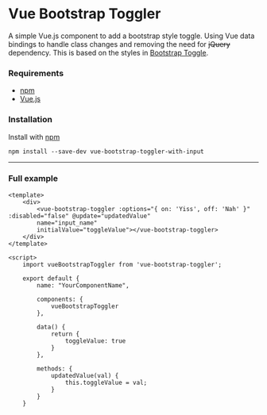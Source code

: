 # Vue Bootstrap Toggler

A simple Vue.js component to add a bootstrap style toggle. Using Vue data bindings to handle class changes and removing the need for ~~jQuery~~ dependency.  This is based on the styles in [Bootstrap Toggle](https://www.bootstraptoggle.com/).


### Requirements

- [npm](https://www.npmjs.com/get-npm)
- [Vue.js](https://vuejs.org/)


### Installation

Install with [npm](https://www.npmjs.com/get-npm)

```
npm install --save-dev vue-bootstrap-toggler-with-input
```

----

### Full example
```
<template>
    <div>
        <vue-bootstrap-toggler :options="{ on: 'Yiss', off: 'Nah' }" :disabled="false" @update="updatedValue" 
        name="input_name"
        initialValue="toggleValue"></vue-bootstrap-toggler>
    </div>
</template>

<script>
    import vueBootstrapToggler from 'vue-bootstrap-toggler';

    export default {
        name: "YourComponentName",

        components: {
            vueBootstrapToggler
        },

        data() {
            return {
                toggleValue: true
            }
        },

        methods: {
            updatedValue(val) {
                this.toggleValue = val;
            }
        }
    }


```
